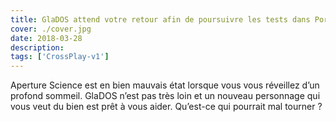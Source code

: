 ```yaml
---
title: GlaDOS attend votre retour afin de poursuivre les tests dans Portal 2
cover: ./cover.jpg
date: 2018-03-28
description: 
tags: ['CrossPlay-v1']
---
```

Aperture Science est en bien mauvais état lorsque vous vous réveillez d’un profond sommeil. GlaDOS n’est pas très loin et un nouveau personnage qui vous veut du bien est prêt à vous aider. Qu’est-ce qui pourrait mal tourner ?

